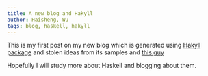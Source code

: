 ```yaml
---
title: A new blog and Hakyll
author: Haisheng, Wu
tags: blog, haskell, hakyll
---
```


This is my first post on my new blog which is generated using [Hakyll package](http://jaspervdj.be/hakyll/) and stolen ideas from its samples and [this guy](http://chrisdone.com/)

Hopefully I will study more about Haskell and blogging about them.
